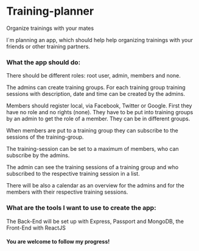 # Training-planner
Organize trainings with your mates

I´m planning an app, which should help help organizing trainings with your friends or other training partners.



### What the app should do:

There should be different roles: root user, admin, members and none.

The admins can create training groups. For each training group training sessions with description, date and time can be created by the admins.

Members should register local, via Facebook, Twitter or Google. First they have no role and no rights (none). They have to be put into training groups by an admin to get the role of a member. They can be in different groups.

When members are put to a training group they can subscribe to the sessions of the training-group. 

The training-session can be set to a maximum of members, who can subscribe by the admins.

The admin can see the training sessions of a training group and who subscribed to the respective training session in a list. 

There will be also a calendar as an overview for the admins and for the members with their respective training sessions.



### What are the tools I want to use to create the app:

The Back-End will be set up with Express, Passport and MongoDB, the Front-End with ReactJS


#### You are welcome to follow my progress!
